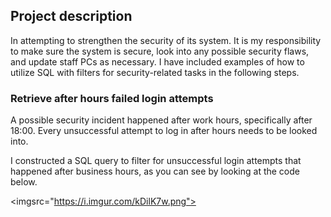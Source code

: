 ## Project description

In attempting to strengthen the security of its system. It is my responsibility to make sure the system is secure, look into any possible security flaws, and update staff PCs as necessary. I have included examples of how to utilize SQL with filters for security-related tasks in the following steps.

### Retrieve after hours failed login attempts

A possible security incident happened after work hours, specifically after 18:00. Every unsuccessful attempt to log in after hours needs to be looked into.

I constructed a SQL query to filter for unsuccessful login attempts that happened after business hours, as you can see by looking at the code below.

<imgsrc="https://i.imgur.com/kDilK7w.png">
